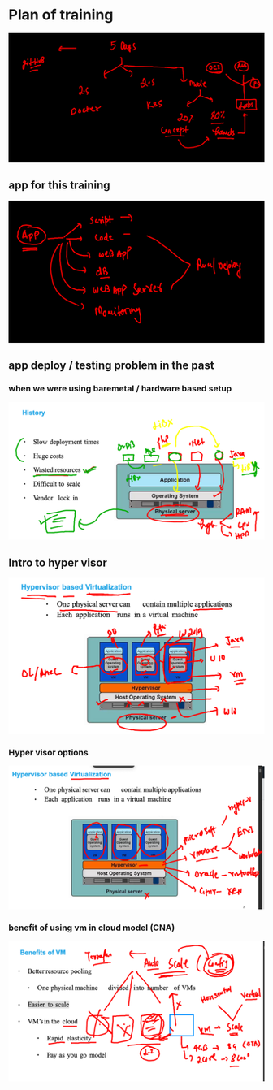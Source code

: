 # Plan of training 

<img src="plan.png">

## app for this training 

<img src="app.png">

## app deploy / testing problem in the past 

### when we were using baremetal / hardware based setup 

<img src="bare.png">

## Intro to hyper visor 

<img src="hyper.png">

### Hyper visor options 

<img src="hypervv.png">

### benefit of using vm in cloud model (CNA)

<img src="cnavm.png">


